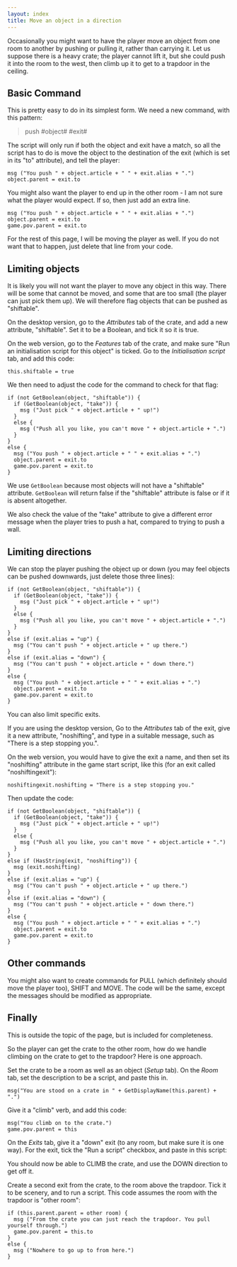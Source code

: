 ```yaml
---
layout: index
title: Move an object in a direction
---
```



Occasionally you might want to have the player move an object from one room to another by pushing or pulling it, rather than carrying it. Let us suppose there is a heavy crate; the player cannot lift it, but she could push it into the room to the west, then climb up it to get to a trapdoor in the ceiling.

Basic Command
-------------

This is pretty easy to do in its simplest form. We need a new command, with this pattern:

> push #object# #exit#

The script will only run if both the object and exit have a match, so all the script has to do is move the object to the destination of the exit (which is set in its "to" attribute), and tell the player:

```
msg ("You push " + object.article + " " + exit.alias + ".")
object.parent = exit.to
```

You might also want the player to end up in the other room - I am not sure what the player would expect. If so, then just add an extra line.

```
msg ("You push " + object.article + " " + exit.alias + ".")
object.parent = exit.to
game.pov.parent = exit.to
```

For the rest of this page, I will be moving the player as well. If you do not want that to happen, just delete that line from your code.


Limiting objects
----------------

It is likely you will not want the player to move any object in this way. There will be some that cannot be moved, and some that are too small (the player can just pick them up). We will therefore flag objects that can be pushed as "shiftable".

On the desktop version, go to the _Attributes_ tab of the crate, and add a new attribute, "shiftable". Set it to be a Boolean, and tick it so it is true.

On the web version, go to the _Features_ tab of the crate, and make sure "Run an initialisation script for this object" is ticked. Go to the _Initialisation script_ tab, and add this code:

```
this.shiftable = true
```

We then need to adjust the code for the command to check for that flag:

```
if (not GetBoolean(object, "shiftable")) {
  if (GetBoolean(object, "take")) {
    msg ("Just pick " + object.article + " up!")
  }
  else {
    msg ("Push all you like, you can't move " + object.article + ".")
  }
}
else {
  msg ("You push " + object.article + " " + exit.alias + ".")
  object.parent = exit.to
  game.pov.parent = exit.to
}
```

We use `GetBoolean` because most objects will not have a "shiftable" attribute. `GetBoolean` will return false if the "shiftable" attribute is false or if it is absent altogether.

We also check the value of the "take" attribute to give a different error message when the player tries to push a hat, compared to trying to push a wall.


Limiting directions
-------------------

We can stop the player pushing the object up or down (you may feel objects can be pushed downwards, just delete those three lines):

```
if (not GetBoolean(object, "shiftable")) {
  if (GetBoolean(object, "take")) {
    msg ("Just pick " + object.article + " up!")
  }
  else {
    msg ("Push all you like, you can't move " + object.article + ".")
  }
}
else if (exit.alias = "up") {
  msg ("You can't push " + object.article + " up there.")
}
else if (exit.alias = "down") {
  msg ("You can't push " + object.article + " down there.")
}
else {
  msg ("You push " + object.article + " " + exit.alias + ".")
  object.parent = exit.to
  game.pov.parent = exit.to
}
```

You can also limit specific exits. 

If you are using the desktop version, Go to the _Attributes_ tab of the exit, give it a new attribute, "noshifting", and type in a suitable message, such as "There is a step stopping you.".

On the web version, you would have to give the exit a name, and then set its "noshifting" attribute in the game start script, like this (for an exit called "noshiftingexit"):

```
noshiftingexit.noshifting = "There is a step stopping you."
```

Then update the code:

```
if (not GetBoolean(object, "shiftable")) {
  if (GetBoolean(object, "take")) {
    msg ("Just pick " + object.article + " up!")
  }
  else {
    msg ("Push all you like, you can't move " + object.article + ".")
  }
}
else if (HasString(exit, "noshifting")) {
  msg (exit.noshifting)
}
else if (exit.alias = "up") {
  msg ("You can't push " + object.article + " up there.")
}
else if (exit.alias = "down") {
  msg ("You can't push " + object.article + " down there.")
}
else {
  msg ("You push " + object.article + " " + exit.alias + ".")
  object.parent = exit.to
  game.pov.parent = exit.to
}
```

Other commands
---------------

You might also want to create commands for PULL (which definitely should move the player too), SHIFT and MOVE. The code will be the same, except the messages should be modified as appropriate.


Finally
-------

This is outside the topic of the page, but is included for completeness.

So the player can get the crate to the other room, how do we handle climbing on the crate to get to the trapdoor? Here is one approach.

Set the crate to be a room as well as an object (_Setup_ tab). On the _Room_ tab, set the description to be a script, and paste this in.

```
msg("You are stood on a crate in " + GetDisplayName(this.parent) + ".")
```

Give it a "climb" verb, and add this code:

```
msg("You climb on to the crate.")
game.pov.parent = this
```

On the _Exits_ tab, give it a "down" exit (to any room, but make sure it is one way). For the exit, tick the "Run a script" checkbox, and paste in this script:

You should now be able to CLIMB the crate, and use the DOWN direction to get off it.

Create a second exit from the crate, to the room above the trapdoor. Tick it to be scenery, and to run a script. This code assumes the room with the trapdoor is "other room":

```
if (this.parent.parent = other room) {
  msg ("From the crate you can just reach the trapdoor. You pull yourself through.")
  game.pov.parent = this.to
}
else {
  msg ("Nowhere to go up to from here.")
}
```
